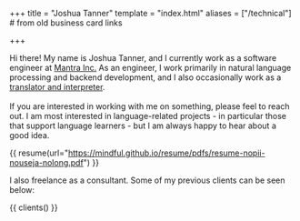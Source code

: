 +++
title = "Joshua Tanner"
template = "index.html"
aliases = ["/technical"] # from old business card links

+++

Hi there! My name is Joshua Tanner, and I currently work as a software engineer at [Mantra Inc.](https://mantra.co.jp/index_en.html) As an engineer, I work primarily in natural language processing and backend development, and I also occasionally work as a [translator and interpreter](/translation).
<br/><br>
If you are interested in working with me on something, please feel to reach out. I am most interested in
language-related projects - in particular those that support language learners - but I am always happy 
to hear about a good idea.

{{ resume(url="https://mindful.github.io/resume/pdfs/resume-nopii-nouseja-nolong.pdf") }}

I also freelance as a consultant. Some of my previous clients can be seen below:

{{ clients() }}

